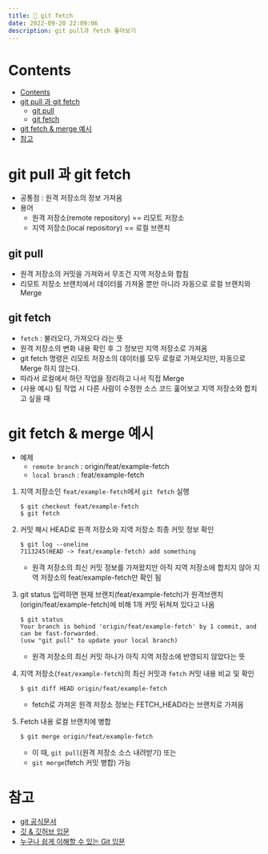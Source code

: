 ```yaml
---
title: 📌 git fetch
date: 2022-09-20 22:09:06
description: git pull과 fetch 톺아보기
---
```

# Contents
- [Contents](#contents)
- [git pull 과 git fetch](#git-pull-과-git-fetch)
  - [git pull](#git-pull)
  - [git fetch](#git-fetch)
- [git fetch & merge 예시](#git-fetch--merge-예시)
- [참고](#참고)

# git pull 과 git fetch
- 공통점 : 원격 저장소의 정보 가져옴
- 용어
  - 원격 저장소(remote repository) == 리모트 저장소
  - 지역 저장소(local repository) == 로컬 브랜치

## git pull
- 원격 저장소의 커밋을 가져와서 무조건 지역 저장소와 합침
- 리모트 저장소 브랜치에서 데이터를 가져올 뿐만 아니라 자동으로 로컬 브랜치와 Merge

## git fetch
- `fetch` : 불러오다, 가져오다 라는 뜻
- 원격 저장소의 변화 내용 확인 후 그 정보만 지역 저장소로 가져옴
- git fetch 명령은 리모트 저장소의 데이터를 모두 로컬로 가져오지만, 자동으로 Merge 하지 않는다. 
- 따라서 로컬에서 하던 작업을 정리하고 나서 직접 Merge
- (사용 예시) 팀 작업 시 다른 사람이 수정한 소스 코드 훑어보고 지역 저장소와 합치고 싶을 때

# git fetch & merge 예시
- 예제
  - `remote branch` : origin/feat/example-fetch
  - `local branch` : feat/example-fetch

1. 지역 저장소인 `feat/example-fetch`에서 `git fetch` 실행
    ```shell
    $ git checkout feat/example-fetch
    $ git fetch
    ```


2. 커밋 해시 HEAD로 원격 저장소와 지역 저장소 최종 커밋 정보 확인
   ```shell
   $ git log --oneline
   7113245(HEAD -> feat/example-fetch) add something
   ``` 
   - 원격 저장소의 최신 커밋 정보를 가져왔지만 아직 지역 저장소에 합치지 않아 지역 저장소의 feat/example-fetch만 확인 됨


3. git status 입력하면 현재 브랜치(feat/example-fetch)가 원격브랜치(origin/feat/example-fetch)에 비해 1개 커밋 뒤쳐져 있다고 나옴
    ```shell
    $ git status
    Your branch is behind 'origin/feat/example-fetch' by 1 commit, and can be fast-forwarded.
    (usw "git pull" to update your local branch)
    ```
    - 원격 저장소의 최신 커밋 하나가 아직 지역 저장소에 반영되지 않았다는 뜻

4. 지역 저장소(`feat/example-fetch`)의 최신 커밋과 `fetch` 커밋 내용 비교 및 확인
    ```shell
    $ git diff HEAD origin/feat/example-fetch 
    ```
    - fetch로 가져온 원격 저장소 정보는 FETCH_HEAD라는 브랜치로 가져옴

5. Fetch 내용 로컬 브랜치에 병합
   ```shell
   $ git merge origin/feat/example-fetch
   ```
   - 이 때, `git pull`(원격 저장소 소스 내려받기) 또는 
   - `git merge`(fetch 커밋 병합) 가능

# 참고
- [git 공식문서](https://git-scm.com/book/ko/v2/Git%EC%9D%98-%EA%B8%B0%EC%B4%88-%EB%A6%AC%EB%AA%A8%ED%8A%B8-%EC%A0%80%EC%9E%A5%EC%86%8C)
- [깃 & 깃허브 입문](http://www.kyobobook.co.kr/product/detailViewKor.laf?mallGb=KOR&ejkGb=KOR&barcode=9791163031222)
- [누구나 쉽게 이해할 수 있는 Git 입문](https://backlog.com/git-tutorial/kr/stepup/stepup3_2.html)

